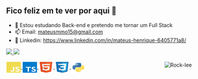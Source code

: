 ## Fico feliz em te ver por aqui 💖

- 📗 Estou estudando Back-end e pretendo me tornar um Full Stack
- 📫 Email: mateusmmo15@gmail.com
- 👷 Linkedin: https://www.linkedin.com/in/mateus-henrique-6405771a8/ 

 <div>
  <a href="https://github.com/mateus-brites">
  <img height="180em" src="https://github-readme-stats.vercel.app/api?username=mateus-brites&show_icons=true&theme=midnight-purple&include_all_commits=true&count_private=true"/>
  <img height="180em" src="https://github-readme-stats.vercel.app/api/top-langs/?username=mateus-brites&layout=compact&langs_count=7&theme=midnight-purple"/>
</div>
  
  <div style="display: inline_block"><br>
  <img align="center" alt="Mateus-Js" height="30" width="40" src="https://raw.githubusercontent.com/devicons/devicon/master/icons/javascript/javascript-plain.svg">
  <img align="center" alt="Mateus-Ts" height="30" width="40" src="https://raw.githubusercontent.com/devicons/devicon/master/icons/typescript/typescript-plain.svg">
  <img align="center" alt="Mateus-HTML" height="30" width="40" src="https://raw.githubusercontent.com/devicons/devicon/master/icons/html5/html5-original.svg">
  <img align="center" alt="Mateus-CSS" height="30" width="40" src="https://raw.githubusercontent.com/devicons/devicon/master/icons/css3/css3-original.svg">
  <img align="center" alt="Mateus-Python" height="30" width="40" src="https://raw.githubusercontent.com/devicons/devicon/master/icons/python/python-original.svg">
  <img align="right" alt="Rock-lee" src="https://ik.imagekit.io/mbrites/naruto-shippuden-anime_IYK6WTzzV.gif?updatedAt=1628673967194">
</div>
 

